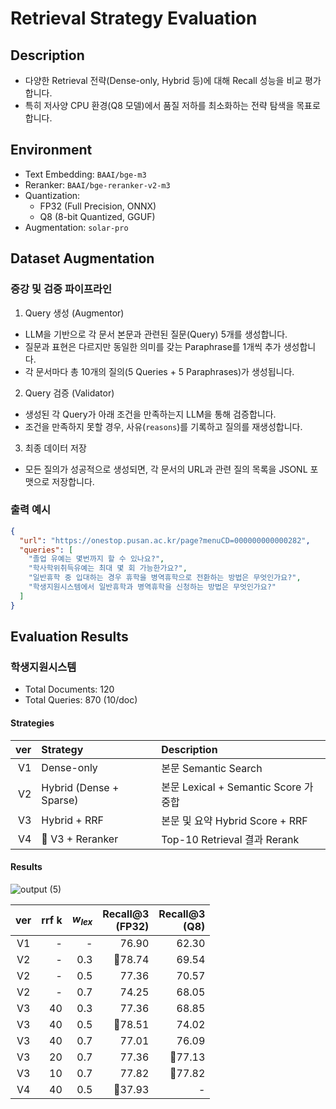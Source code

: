 # Retrieval Strategy Evaluation

## Description

- 다양한 Retrieval 전략(Dense-only, Hybrid 등)에 대해 Recall 성능을 비교 평가합니다.
- 특히 저사양 CPU 환경(Q8 모델)에서 품질 저하를 최소화하는 전략 탐색을 목표로 합니다.

## Environment

- Text Embedding: `BAAI/bge-m3`
- Reranker: `BAAI/bge-reranker-v2-m3`
- Quantization:
  - FP32 (Full Precision, ONNX)
  - Q8 (8-bit Quantized, GGUF)
- Augmentation: `solar-pro`

## Dataset Augmentation

### 증강 및 검증 파이프라인
1. Query 생성 (Augmentor)
  - LLM을 기반으로 각 문서 본문과 관련된 질문(Query) 5개를 생성합니다.
  - 질문과 표현은 다르지만 동일한 의미를 갖는 Paraphrase를 1개씩 추가 생성합니다.
  - 각 문서마다 총 10개의 질의(5 Queries + 5 Paraphrases)가 생성됩니다.
2. Query 검증 (Validator)
  - 생성된 각 Query가 아래 조건을 만족하는지 LLM을 통해 검증합니다.
  - 조건을 만족하지 못할 경우, 사유(`reasons`)를 기록하고 질의를 재생성합니다.
3. 최종 데이터 저장
  - 모든 질의가 성공적으로 생성되면, 각 문서의 URL과 관련 질의 목록을 JSONL 포맷으로 저장합니다.

### 출력 예시
```json
{
  "url": "https://onestop.pusan.ac.kr/page?menuCD=000000000000282",
  "queries": [
    "졸업 유예는 몇번까지 할 수 있나요?",
    "학사학위취득유예는 최대 몇 회 가능한가요?",
    "일반휴학 중 입대하는 경우 휴학을 병역휴학으로 전환하는 방법은 무엇인가요?",
    "학생지원시스템에서 일반휴학과 병역휴학을 신청하는 방법은 무엇인가요?"
  ]
}
```

## Evaluation Results

### 학생지원시스템

- Total Documents: 120
- Total Queries: 870 (10/doc)

#### Strategies

| ver | Strategy | Description |
|---:|:---|:---|
| V1 | Dense-only | 본문 Semantic Search |
| V2 | Hybrid (Dense + Sparse) | 본문 Lexical + Semantic Score 가중합 |
| V3 | Hybrid + RRF | 본문 및 요약 Hybrid Score + RRF |
| V4 | 🚧 V3 + Reranker | Top-10 Retrieval 결과 Rerank |

#### Results

![output (5)](https://github.com/user-attachments/assets/03be36ac-cb66-4945-be9d-bed233232d2a)

  
| ver | rrf k | $w_{lex}$ | Recall@3<br>(FP32) | Recall@3<br>(Q8) |
|:---:|---:|---:|---:|---:|
| V1 | - | - | 76.90 | 62.30 |
| V2 | - | 0.3 | 🥇78.74 | 69.54 |
| V2 | - | 0.5 | 77.36 | 70.57 |
| V2 | - | 0.7 | 74.25 | 68.05 |
| V3 | 40 | 0.3 | 77.36 | 68.85 |
| V3 | 40 | 0.5 | 🥈78.51 | 74.02 |
| V3 | 40 | 0.7 | 77.01 | 76.09 |
| V3 | 20 | 0.7 | 77.36 | 🥈77.13 |
| V3 | 10 | 0.7 | 77.82 | 🥇77.82 |
| V4 | 40 | 0.5 | 🚧37.93 | - |
